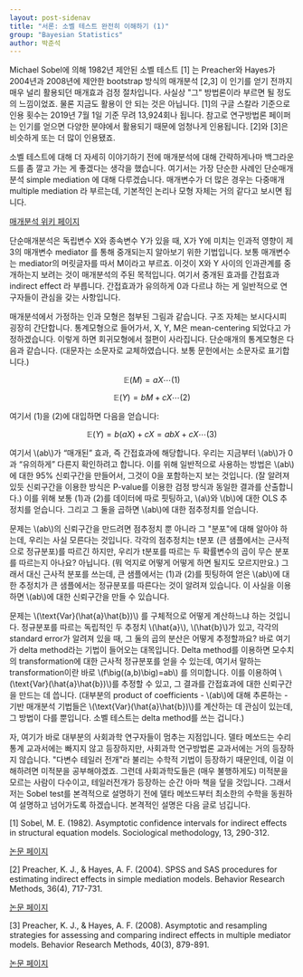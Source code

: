 ```yaml
---
layout: post-sidenav
title: "서론: 소벨 테스트 완전히 이해하기 (1)"
group: "Bayesian Statistics"
author: 박준석
---
```


Michael Sobel에 의해 1982년 제안된 소벨 테스트 [1] 는 Preacher와 Hayes가 2004년과 2008년에 제안한 bootstrap 방식의 매개분석 [2,3] 이 인기를 얻기 전까지 매우 널리 활용되던 매개효과 검정 절차입니다. 사실상 "그" 방법론이라 부르면 될 정도의 느낌이었죠. 물론 지금도 활용이 안 되는 것은 아닙니다. [1]의 구글 스칼라 기준으로 인용 횟수는 2019년 7월 1일 기준 무려 13,924회나 됩니다. 참고로 연구방법론 페이퍼는 인기를 얻으면 다양한 분야에서 활용되기 때문에 엄청나게 인용됩니다. [2]와 [3]은 비슷하게 또는 더 많이 인용됐죠. 

소벨 테스트에 대해 더 자세히 이야기하기 전에 매개분석에 대해 간략하게나마 백그라운드를 좀 깔고 가는 게 좋겠다는 생각을 했습니다. 여기서는 가장 단순한 사례인 단순매개분석 simple mediation 에 대해 다루겠습니다. 매개변수가 더 많은 경우는 다중매개 multiple mediation 라 부르는데, 기본적인 논리나 모형 자체는 거의 같다고 보시면 됩니다. 

 <a href="https://en.wikipedia.org/wiki/Mediation">매개분석 위키 페이지</a> 

단순매개분석은 독립변수 X와 종속변수 Y가 있을 때, X가 Y에 미치는 인과적 영향이 제 3의 매개변수 mediator 를 통해 중개되는지 알아보기 위한 기법입니다. 보통 매개변수는 mediator의 머릿글자를 따서 M이라고 부르죠. 이것이 X와 Y 사이의 인과관계를 중개하는지 보려는 것이 매개분석의 주된 목적입니다. 여기서 중개된 효과를 간접효과 indirect effect 라 부릅니다. 간접효과가 유의하게 0과 다르냐 하는 게 일반적으로 연구자들이 관심을 갖는 사항입니다.

매개분석에서 가정하는 인과 모형은 첨부된 그림과 같습니다. 구조 자체는 보시다시피 굉장히 간단합니다. 통계모형으로 들어가서, X, Y, M은 mean-centering 되었다고 가정하겠습니다. 이렇게 하면 회귀모형에서 절편이 사라집니다. 단순매개의 통계모형은 다음과 같습니다. (대문자는 소문자로 교체하였습니다. 보통 문헌에서는 소문자로 표기합니다.)

$$\mathbb{E}(M) = aX \cdots (1)$$

$$\mathbb{E}(Y) = bM + cX \cdots (2)$$

여기서 (1)을 (2)에 대입하면 다음을 얻습니다:

$$\mathbb{E}(Y) = b(aX) + cX = abX + cX \cdots (3)$$

여기서 \\(ab\\)가 “매개된” 효과, 즉 간접효과에 해당합니다. 우리는 지금부터 \\(ab\\)가 0과 “유의하게” 다른지 확인하려고 합니다. 이를 위해 일반적으로 사용하는 방법은 \\(ab\\)에 대한 95% 신뢰구간을 만들어서, 그것이 0을 포함하는지 보는 것입니다. (잘 알려져 있듯 신뢰구간을 이용한 방식은 P-value를 이용한 검정 방식과 동일한 결과를 산출합니다.) 이를 위해 보통 (1)과 (2)를 데이터에 따로 핏팅하고, \\(a\\)와 \\(b\\)에 대한 OLS 추정치를 얻습니다. 그리고 그 둘을 곱하면 \\(ab\\)에 대한 점추정치를 얻습니다.

문제는 \\(ab\\)의 신뢰구간을 만드려면 점추정치 뿐 아니라 그 "분포"에 대해 알아야 하는데, 우리는 사실 모른다는 것입니다. 각각의 점추정치는 t분포 (큰 샘플에서는 근사적으로 정규분포)를 따르긴 하지만, 우리가 t분포를 따르는 두 확률변수의 곱이 무슨 분포를 따르는지 아나요? 아닙니다. (뭐 억지로 어떻게 어떻게 하면 될지도 모르지만요.) 그래서 대신 근사적 분포를 쓰는데, 큰 샘플에서는 (1)과 (2)를 핏팅하여 얻은 \\(ab\\)에 대한 추정치가 큰 샘플에서는 정규분포를 따른다는 것이 알려져 있습니다. 이 사실을 이용하면 \\(ab\\)에 대한 신뢰구간을 만들 수 있습니다. 

문제는 \\(\text{Var}(\hat{a}\hat{b})\\) 를 구체적으로 어떻게 계산하느냐 하는 것입니다. 정규분포를 따르는 독립적인 두 추정치 \\(\hat{a}\\), \\(\hat{b}\\)가 있고, 각각의 standard error가 알려져 있을 때, 그 둘의 곱의 분산은 어떻게 추정할까요? 바로 여기가 delta method라는 기법이 들어오는 대목입니다. Delta method를 이용하면 모수치의 transformation에 대한 근사적 정규분포를 얻을 수 있는데, 여기서 말하는 transformation이란 바로 \\(f\big((a,b)\big)=ab\\) 를 의미합니다. 이를 이용하여 \\(\text{Var}(\hat{a}\hat{b})\\)를 추정할 수 있고, 그 결과를 간접효과에 대한 신뢰구간을 만드는 데 씁니다. (대부분의 product of coefficients - \\(ab\\)에 대해 추론하는 - 기반 매개분석 기법들은 \\(\text{Var}(\hat{a}\hat{b})\\)를 계산하는 데 관심이 있는데, 그 방법이 다를 뿐입니다. 소벨 테스트는 delta method를 쓰는 겁니다.)

자, 여기가 바로 대부분의 사회과학 연구자들이 멈추는 지점입니다. 델타 메쏘드는 수리통계 교과서에는 빠지지 않고 등장하지만, 사회과학 연구방법론 교과서에는 거의 등장하지 않습니다. "다변수 테일러 전개"라 불리는 수학적 기법이 등장하기 때문인데, 이걸 이해하려면 미적분을 공부해야겠죠. 그런데 사회과학도들은 (매우 불행하게도) 미적분을 모르는 사람이 다수이고, 테일러전개가 등장하는 순간 아마 책을 덮을 것입니다. 그래서 저는 Sobel test를 본격적으로 설명하기 전에 델타 메쏘드부터 최소한의 수학을 동원하여 설명하고 넘어가도록 하겠습니다. 본격적인 설명은 다음 글로 넘깁니다.

[1] Sobel, M. E. (1982). Asymptotic confidence intervals for indirect effects in structural equation models. Sociological methodology, 13, 290-312. 

<a href="https://www.jstor.org/stable/270723?seq=1#metadata_info_tab_contents">논문 페이지</a> 

[2] Preacher, K. J., & Hayes, A. F. (2004). SPSS and SAS procedures for estimating indirect effects in simple mediation models. Behavior Research Methods, 36(4), 717-731.

<a href="https://link.springer.com/article/10.3758/BF03206553">논문 페이지</a> 

[3] Preacher, K. J., & Hayes, A. F. (2008). Asymptotic and resampling strategies for assessing and comparing indirect effects in multiple mediator models. Behavior Research Methods, 40(3), 879-891.

<a href="https://link.springer.com/article/10.3758/BRM.40.3.879">논문 페이지</a>
